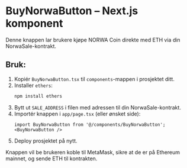 # BuyNorwaButton – Next.js komponent

Denne knappen lar brukere kjøpe NORWA Coin direkte med ETH via din NorwaSale-kontrakt.

## Bruk:
1. Kopiér `BuyNorwaButton.tsx` til `components`-mappen i prosjektet ditt.
2. Installer `ethers`:
   ```bash
   npm install ethers
   ```
3. Bytt ut `SALE_ADDRESS` i filen med adressen til din NorwaSale-kontrakt.
4. Importér knappen i `app/page.tsx` (eller ønsket side):
   ```tsx
   import BuyNorwaButton from '@/components/BuyNorwaButton';
   <BuyNorwaButton />
   ```
5. Deploy prosjektet på nytt.

Knappen vil be brukeren koble til MetaMask, sikre at de er på Ethereum mainnet, og sende ETH til kontrakten.
